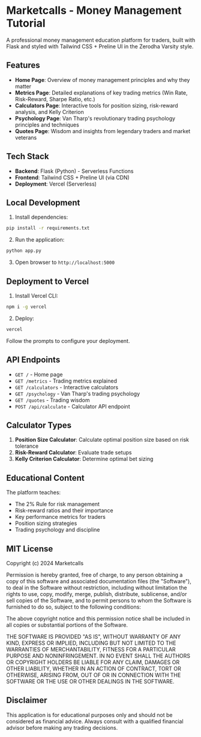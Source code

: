# Marketcalls - Money Management Tutorial

A professional money management education platform for traders, built with Flask and styled with Tailwind CSS + Preline UI in the Zerodha Varsity style.

## Features

- **Home Page**: Overview of money management principles and why they matter
- **Metrics Page**: Detailed explanations of key trading metrics (Win Rate, Risk-Reward, Sharpe Ratio, etc.)
- **Calculators Page**: Interactive tools for position sizing, risk-reward analysis, and Kelly Criterion
- **Psychology Page**: Van Tharp's revolutionary trading psychology principles and techniques
- **Quotes Page**: Wisdom and insights from legendary traders and market veterans

## Tech Stack

- **Backend**: Flask (Python) - Serverless Functions
- **Frontend**: Tailwind CSS + Preline UI (via CDN)
- **Deployment**: Vercel (Serverless)

## Local Development

1. Install dependencies:
```bash
pip install -r requirements.txt
```

2. Run the application:
```bash
python app.py
```

3. Open browser to `http://localhost:5000`

## Deployment to Vercel

1. Install Vercel CLI:
```bash
npm i -g vercel
```

2. Deploy:
```bash
vercel
```

Follow the prompts to configure your deployment.

## API Endpoints

- `GET /` - Home page
- `GET /metrics` - Trading metrics explained
- `GET /calculators` - Interactive calculators
- `GET /psychology` - Van Tharp's trading psychology
- `GET /quotes` - Trading wisdom
- `POST /api/calculate` - Calculator API endpoint

## Calculator Types

1. **Position Size Calculator**: Calculate optimal position size based on risk tolerance
2. **Risk-Reward Calculator**: Evaluate trade setups
3. **Kelly Criterion Calculator**: Determine optimal bet sizing

## Educational Content

The platform teaches:
- The 2% Rule for risk management
- Risk-reward ratios and their importance
- Key performance metrics for traders
- Position sizing strategies
- Trading psychology and discipline

## MIT License

Copyright (c) 2024 Marketcalls

Permission is hereby granted, free of charge, to any person obtaining a copy
of this software and associated documentation files (the "Software"), to deal
in the Software without restriction, including without limitation the rights
to use, copy, modify, merge, publish, distribute, sublicense, and/or sell
copies of the Software, and to permit persons to whom the Software is
furnished to do so, subject to the following conditions:

The above copyright notice and this permission notice shall be included in all
copies or substantial portions of the Software.

THE SOFTWARE IS PROVIDED "AS IS", WITHOUT WARRANTY OF ANY KIND, EXPRESS OR
IMPLIED, INCLUDING BUT NOT LIMITED TO THE WARRANTIES OF MERCHANTABILITY,
FITNESS FOR A PARTICULAR PURPOSE AND NONINFRINGEMENT. IN NO EVENT SHALL THE
AUTHORS OR COPYRIGHT HOLDERS BE LIABLE FOR ANY CLAIM, DAMAGES OR OTHER
LIABILITY, WHETHER IN AN ACTION OF CONTRACT, TORT OR OTHERWISE, ARISING FROM,
OUT OF OR IN CONNECTION WITH THE SOFTWARE OR THE USE OR OTHER DEALINGS IN THE
SOFTWARE.

## Disclaimer

This application is for educational purposes only and should not be considered as financial advice. Always consult with a qualified financial advisor before making any trading decisions.